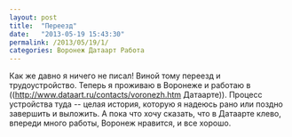 ```yaml
---
layout: post
title:  "Переезд"
date:   "2013-05-19 15:43:30"
permalink: /2013/05/19/1/
categories: Воронеж Датаарт Работа
---
```

Как же давно я ничего не писал! Виной тому переезд и трудоустройство. Теперь я проживаю в Воронеже и работаю в ((http://www.dataart.ru/contacts/voronezh.htm Датаарте)). Процесс устройства туда -- целая история, которую я надеюсь рано или поздно завершить и выложить. А пока что хочу сказать, что в Датаарте клево, впереди много работы, Воронеж нравится, и все хорошо.


